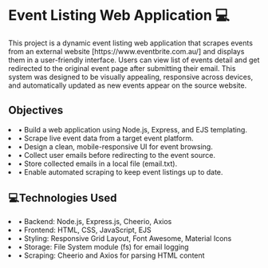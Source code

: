 <h1>Event Listing Web Application 💻</h1>

<p>This project is a dynamic event listing web application that scrapes events from an external website [https://www.eventbrite.com.au/] and displays them in a user-friendly interface. Users can view list of events detail and get redirected to the original event page after submitting their email. This system was designed to be visually appealing, responsive across devices, and automatically updated as new events appear on the source website.</p>

<h2>Objectives</h2> 
<li>•	Build a web application using Node.js, Express, and EJS templating.</li>
<li>•	Scrape live event data from a target event platform.</li>
<li>•	Design a clean, mobile-responsive UI for event browsing.</li>
<li>•	Collect user emails before redirecting to the event source.</li>
<li>•	Store collected emails in a local file (email.txt).</li>
<li>•	Enable automated scraping to keep event listings up to date.</li>

<h2>💻Technologies Used</h2>
<li>•	Backend: Node.js, Express.js, Cheerio, Axios</li>
<li>•	Frontend: HTML, CSS, JavaScript, EJS</li>
<li>•	Styling: Responsive Grid Layout, Font Awesome, Material Icons</li>
<li>•	Storage: File System module (fs) for email logging</li>
<li>•	Scraping: Cheerio and Axios for parsing HTML content</li>

